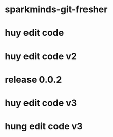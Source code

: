 # sparkminds-git-fresher
# huy edit code
# huy edit code v2
# release 0.0.2
# huy edit code v3
# hung edit code v3
